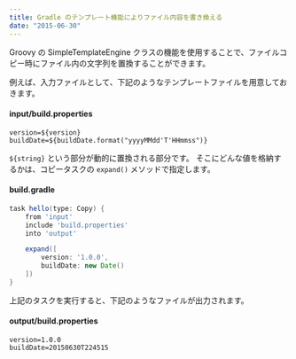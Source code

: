 ```yaml
---
title: Gradle のテンプレート機能によりファイル内容を書き換える
date: "2015-06-30"
---
```


Groovy の SimpleTemplateEngine クラスの機能を使用することで、ファイルコピー時にファイル内の文字列を置換することができます。

例えば、入力ファイルとして、下記のようなテンプレートファイルを用意しておきます。

#### input/build.properties
```
version=${version}
buildDate=${buildDate.format("yyyyMMdd'T'HHmmss")}
```

`${string}` という部分が動的に置換される部分です。
そこにどんな値を格納するかは、コピータスクの `expand()` メソッドで指定します。

#### build.gradle
```groovy
task hello(type: Copy) {
    from 'input'
    include 'build.properties'
    into 'output'

    expand([
        version: '1.0.0',
        buildDate: new Date()
    ])
}
```

上記のタスクを実行すると、下記のようなファイルが出力されます。

#### output/build.properties
```
version=1.0.0
buildDate=20150630T224515
```

